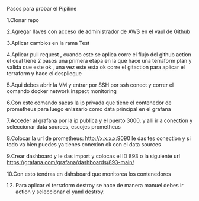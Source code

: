 Pasos para probar el Pipiline

1.Clonar repo

2.Agregar llaves con acceso de administrador de AWS en el vaul de Github

3.Aplicar cambios en la rama Test

4.Aplicar pull request , cuando este se aplica corre el flujo del github action el cual tiene 2 pasos una primera
   etapa en la que hace una terraform plan y valida que este ok , una vez este esta ok corre el gitaction para aplicar el terraform y hace el despliegue

5.Aqui debes abrir la VM y entrar por SSH por ssh conect y correr el comando docker network inspect monitoring

6.Con este comando sacas la ip privada que tiene el contenedor de prometheus para luego enlazarlo como data principal en el grafana
   
7.Acceder al  grafana por la ip publica y el puerto 3000, y alli ir a conection y seleccionar data sources, escojes prometheus

8.Colocar la url de prometheus: http://x.x.x.x:9090 le das tes conection y si todo va bien puedes  ya tienes conexion ok con el data sources
   
9.Crear dashboard y le das import y colocas el ID 893 o la siguiente url https://grafana.com/grafana/dashboards/893-main/

10.Con esto tendras en dahsboard que monitorea los contenedores
    
12. Para aplicar el terraform destroy se hace de manera manuel debes ir action y seleccionar el yaml destroy.